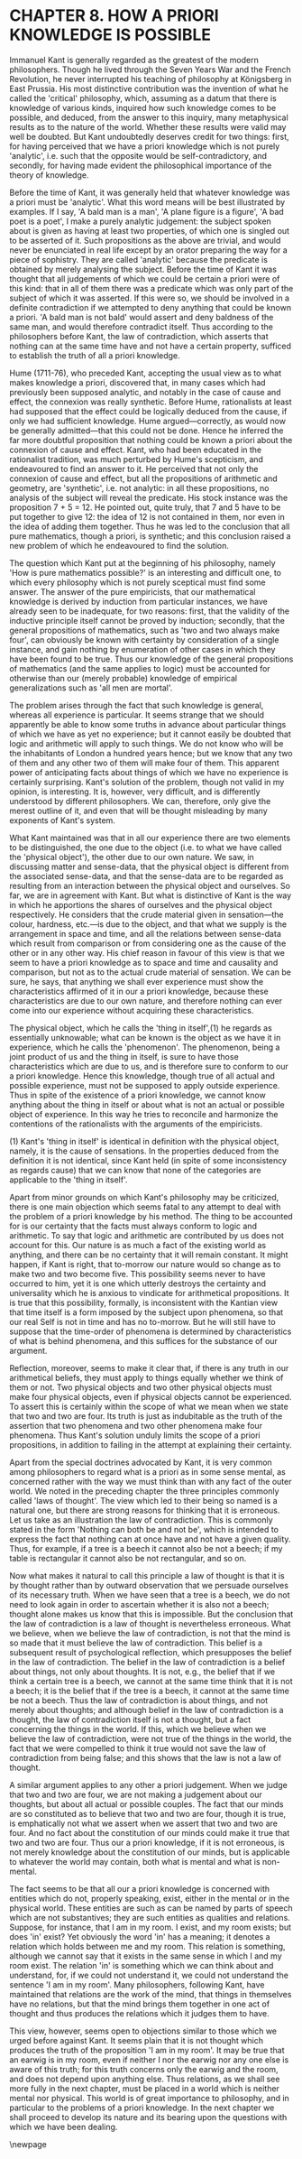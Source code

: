 # CHAPTER 8. HOW A PRIORI KNOWLEDGE IS POSSIBLE

Immanuel Kant is generally regarded as the greatest of the modern philosophers. Though he lived through the Seven Years War and the French Revolution, he never interrupted his teaching of philosophy at Königsberg in East Prussia. His most distinctive contribution was the invention of what he called the 'critical' philosophy, which, assuming as a datum that there is knowledge of various kinds, inquired how such knowledge comes to be possible, and deduced, from the answer to this inquiry, many metaphysical results as to the nature of the world. Whether these results were valid may well be doubted. But Kant undoubtedly deserves credit for two things: first, for having perceived that we have a priori knowledge which is not purely 'analytic', i.e. such that the opposite would be self-contradictory, and secondly, for having made evident the philosophical importance of the theory of knowledge.

Before the time of Kant, it was generally held that whatever knowledge was a priori must be 'analytic'. What this word means will be best illustrated by examples. If I say, 'A bald man is a man', 'A plane figure is a figure', 'A bad poet is a poet', I make a purely analytic judgement: the subject spoken about is given as having at least two properties, of which one is singled out to be asserted of it. Such propositions as the above are trivial, and would never be enunciated in real life except by an orator preparing the way for a piece of sophistry. They are called 'analytic' because the predicate is obtained by merely analysing the subject. Before the time of Kant it was thought that all judgements of which we could be certain a priori were of this kind: that in all of them there was a predicate which was only part of the subject of which it was asserted. If this were so, we should be involved in a definite contradiction if we attempted to deny anything that could be known a priori. 'A bald man is not bald' would assert and deny baldness of the same man, and would therefore contradict itself. Thus according to the philosophers before Kant, the law of contradiction, which asserts that nothing can at the same time have and not have a certain property, sufficed to establish the truth of all a priori knowledge.

Hume (1711-76), who preceded Kant, accepting the usual view as to what makes knowledge a priori, discovered that, in many cases which had previously been supposed analytic, and notably in the case of cause and effect, the connexion was really synthetic. Before Hume, rationalists at least had supposed that the effect could be logically deduced from the cause, if only we had sufficient knowledge. Hume argued—correctly, as would now be generally admitted—that this could not be done. Hence he inferred the far more doubtful proposition that nothing could be known a priori about the connexion of cause and effect. Kant, who had been educated in the rationalist tradition, was much perturbed by Hume's scepticism, and endeavoured to find an answer to it. He perceived that not only the connexion of cause and effect, but all the propositions of arithmetic and geometry, are 'synthetic', i.e. not analytic: in all these propositions, no analysis of the subject will reveal the predicate. His stock instance was the proposition 7 + 5 = 12. He pointed out, quite truly, that 7 and 5 have to be put together to give 12: the idea of 12 is not contained in them, nor even in the idea of adding them together. Thus he was led to the conclusion that all pure mathematics, though a priori, is synthetic; and this conclusion raised a new problem of which he endeavoured to find the solution.

The question which Kant put at the beginning of his philosophy, namely 'How is pure mathematics possible?' is an interesting and difficult one, to which every philosophy which is not purely sceptical must find some answer. The answer of the pure empiricists, that our mathematical knowledge is derived by induction from particular instances, we have already seen to be inadequate, for two reasons: first, that the validity of the inductive principle itself cannot be proved by induction; secondly, that the general propositions of mathematics, such as 'two and two always make four', can obviously be known with certainty by consideration of a single instance, and gain nothing by enumeration of other cases in which they have been found to be true. Thus our knowledge of the general propositions of mathematics (and the same applies to logic) must be accounted for otherwise than our (merely probable) knowledge of empirical generalizations such as 'all men are mortal'.

The problem arises through the fact that such knowledge is general, whereas all experience is particular. It seems strange that we should apparently be able to know some truths in advance about particular things of which we have as yet no experience; but it cannot easily be doubted that logic and arithmetic will apply to such things. We do not know who will be the inhabitants of London a hundred years hence; but we know that any two of them and any other two of them will make four of them. This apparent power of anticipating facts about things of which we have no experience is certainly surprising. Kant's solution of the problem, though not valid in my opinion, is interesting. It is, however, very difficult, and is differently understood by different philosophers. We can, therefore, only give the merest outline of it, and even that will be thought misleading by many exponents of Kant's system.

What Kant maintained was that in all our experience there are two elements to be distinguished, the one due to the object (i.e. to what we have called the 'physical object'), the other due to our own nature. We saw, in discussing matter and sense-data, that the physical object is different from the associated sense-data, and that the sense-data are to be regarded as resulting from an interaction between the physical object and ourselves. So far, we are in agreement with Kant. But what is distinctive of Kant is the way in which he apportions the shares of ourselves and the physical object respectively. He considers that the crude material given in sensation—the colour, hardness, etc.—is due to the object, and that what we supply is the arrangement in space and time, and all the relations between sense-data which result from comparison or from considering one as the cause of the other or in any other way. His chief reason in favour of this view is that we seem to have a priori knowledge as to space and time and causality and comparison, but not as to the actual crude material of sensation. We can be sure, he says, that anything we shall ever experience must show the characteristics affirmed of it in our a priori knowledge, because these characteristics are due to our own nature, and therefore nothing can ever come into our experience without acquiring these characteristics.

The physical object, which he calls the 'thing in itself',(1) he regards as essentially unknowable; what can be known is the object as we have it in experience, which he calls the 'phenomenon'. The phenomenon, being a joint product of us and the thing in itself, is sure to have those characteristics which are due to us, and is therefore sure to conform to our a priori knowledge. Hence this knowledge, though true of all actual and possible experience, must not be supposed to apply outside experience. Thus in spite of the existence of a priori knowledge, we cannot know anything about the thing in itself or about what is not an actual or possible object of experience. In this way he tries to reconcile and harmonize the contentions of the rationalists with the arguments of the empiricists.

(1) Kant's 'thing in itself' is identical in definition with the physical object, namely, it is the cause of sensations. In the properties deduced from the definition it is not identical, since Kant held (in spite of some inconsistency as regards cause) that we can know that none of the categories are applicable to the 'thing in itself'.

Apart from minor grounds on which Kant's philosophy may be criticized, there is one main objection which seems fatal to any attempt to deal with the problem of a priori knowledge by his method. The thing to be accounted for is our certainty that the facts must always conform to logic and arithmetic. To say that logic and arithmetic are contributed by us does not account for this. Our nature is as much a fact of the existing world as anything, and there can be no certainty that it will remain constant. It might happen, if Kant is right, that to-morrow our nature would so change as to make two and two become five. This possibility seems never to have occurred to him, yet it is one which utterly destroys the certainty and universality which he is anxious to vindicate for arithmetical propositions. It is true that this possibility, formally, is inconsistent with the Kantian view that time itself is a form imposed by the subject upon phenomena, so that our real Self is not in time and has no to-morrow. But he will still have to suppose that the time-order of phenomena is determined by characteristics of what is behind phenomena, and this suffices for the substance of our argument.

Reflection, moreover, seems to make it clear that, if there is any truth in our arithmetical beliefs, they must apply to things equally whether we think of them or not. Two physical objects and two other physical objects must make four physical objects, even if physical objects cannot be experienced. To assert this is certainly within the scope of what we mean when we state that two and two are four. Its truth is just as indubitable as the truth of the assertion that two phenomena and two other phenomena make four phenomena. Thus Kant's solution unduly limits the scope of a priori propositions, in addition to failing in the attempt at explaining their certainty.

Apart from the special doctrines advocated by Kant, it is very common among philosophers to regard what is a priori as in some sense mental, as concerned rather with the way we must think than with any fact of the outer world. We noted in the preceding chapter the three principles commonly called 'laws of thought'. The view which led to their being so named is a natural one, but there are strong reasons for thinking that it is erroneous. Let us take as an illustration the law of contradiction. This is commonly stated in the form 'Nothing can both be and not be', which is intended to express the fact that nothing can at once have and not have a given quality. Thus, for example, if a tree is a beech it cannot also be not a beech; if my table is rectangular it cannot also be not rectangular, and so on.

Now what makes it natural to call this principle a law of thought is that it is by thought rather than by outward observation that we persuade ourselves of its necessary truth. When we have seen that a tree is a beech, we do not need to look again in order to ascertain whether it is also not a beech; thought alone makes us know that this is impossible. But the conclusion that the law of contradiction is a law of thought is nevertheless erroneous. What we believe, when we believe the law of contradiction, is not that the mind is so made that it must believe the law of contradiction. This belief is a subsequent result of psychological reflection, which presupposes the belief in the law of contradiction. The belief in the law of contradiction is a belief about things, not only about thoughts. It is not, e.g., the belief that if we think a certain tree is a beech, we cannot at the same time think that it is not a beech; it is the belief that if the tree is a beech, it cannot at the same time be not a beech. Thus the law of contradiction is about things, and not merely about thoughts; and although belief in the law of contradiction is a thought, the law of contradiction itself is not a thought, but a fact concerning the things in the world. If this, which we believe when we believe the law of contradiction, were not true of the things in the world, the fact that we were compelled to think it true would not save the law of contradiction from being false; and this shows that the law is not a law of thought.

A similar argument applies to any other a priori judgement. When we judge that two and two are four, we are not making a judgement about our thoughts, but about all actual or possible couples. The fact that our minds are so constituted as to believe that two and two are four, though it is true, is emphatically not what we assert when we assert that two and two are four. And no fact about the constitution of our minds could make it true that two and two are four. Thus our a priori knowledge, if it is not erroneous, is not merely knowledge about the constitution of our minds, but is applicable to whatever the world may contain, both what is mental and what is non-mental.

The fact seems to be that all our a priori knowledge is concerned with entities which do not, properly speaking, exist, either in the mental or in the physical world. These entities are such as can be named by parts of speech which are not substantives; they are such entities as qualities and relations. Suppose, for instance, that I am in my room. I exist, and my room exists; but does 'in' exist? Yet obviously the word 'in' has a meaning; it denotes a relation which holds between me and my room. This relation is something, although we cannot say that it exists in the same sense in which I and my room exist. The relation 'in' is something which we can think about and understand, for, if we could not understand it, we could not understand the sentence 'I am in my room'. Many philosophers, following Kant, have maintained that relations are the work of the mind, that things in themselves have no relations, but that the mind brings them together in one act of thought and thus produces the relations which it judges them to have.

This view, however, seems open to objections similar to those which we urged before against Kant. It seems plain that it is not thought which produces the truth of the proposition 'I am in my room'. It may be true that an earwig is in my room, even if neither I nor the earwig nor any one else is aware of this truth; for this truth concerns only the earwig and the room, and does not depend upon anything else. Thus relations, as we shall see more fully in the next chapter, must be placed in a world which is neither mental nor physical. This world is of great importance to philosophy, and in particular to the problems of a priori knowledge. In the next chapter we shall proceed to develop its nature and its bearing upon the questions with which we have been dealing.

\newpage

